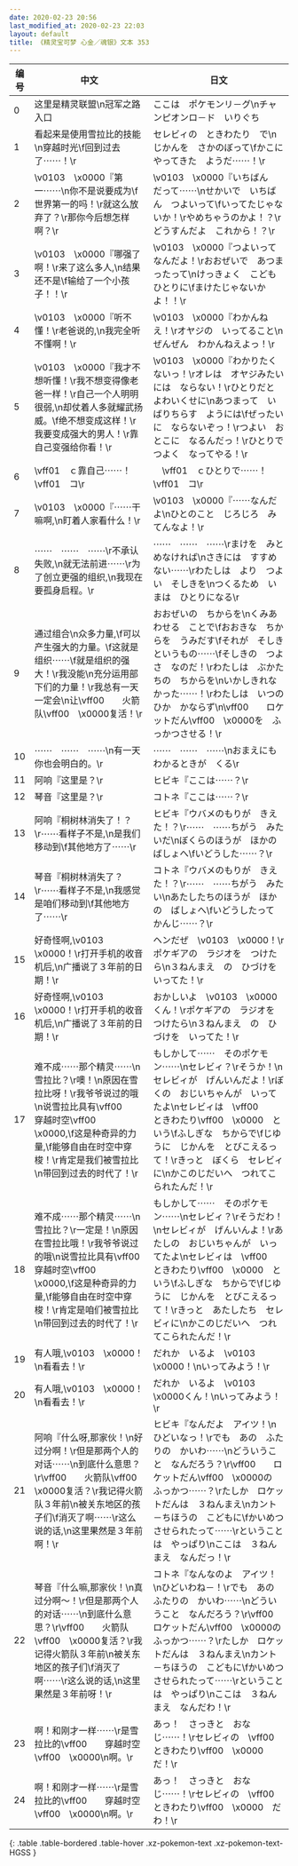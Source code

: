 ```yaml
---
date: 2020-02-23 20:56
last_modified_at: 2020-02-23 22:03
layout: default
title: 《精灵宝可梦 心金／魂银》文本 353
---
```

| 编号 | 中文 | 日文 |
| ---- | ---- | ---- |
| 0 | 这里是精灵联盟\n冠军之路入口 | ここは　ポケモンリ－グ\nチャンピオンロ－ド　いりぐち |
| 1 | 看起来是使用雪拉比的技能\n穿越时光\f回到过去了⋯⋯！\r | セレビィの　ときわたり　で\nじかんを　さかのぼって\fかこに　やってきた　ようだ⋯⋯！\r |
| 2 | \v0103　\x0000『第一⋯⋯\n你不是说要成为\f世界第一的吗！\r就这么放弃了？\r那你今后想怎样啊？\r | \v0103　\x0000『いちばん　だって⋯⋯\nせかいで　いちばん　つよいって\fいってたじゃないか！\rやめちゃうのかよ！？\rどうすんだよ　これから！？\r |
| 3 | \v0103　\x0000『哪强了啊！\r来了这么多人,\n结果还不是\f输给了一个小孩子！！\r | \v0103　\x0000『つよいって　なんだよ！\rおおぜいで　あつまったって\nけっきょく　こども　ひとりに\fまけたじゃないかよ！！\r |
| 4 | \v0103　\x0000『听不懂！\r老爸说的,\n我完全听不懂啊！\r | \v0103　\x0000『わかんねえ！\rオヤジの　いってること\nぜんぜん　わかんねえよっ！\r |
| 5 | \v0103　\x0000『我才不想听懂！\r我不想变得像老爸一样！\r自己一个人明明很弱,\n却仗着人多就耀武扬威。\f绝不想变成这样！\r我要变成强大的男人！\r靠自己变强给你看！\r | \v0103　\x0000『わかりたくないっ！\rオレは　オヤジみたいには　ならない！\rひとりだと　よわいくせに\nあつまって　いばりちらす　ようには\fぜったいに　ならないぞっ！\rつよい　おとこに　なるんだっ！\rひとりで　つよく　なってやる！\r |
| 6 | \vff01　ｃ靠自己⋯⋯！\vff01　コ\r | 　\vff01　ｃひとりで⋯⋯！\vff01　コ\r |
| 7 | \v0103　\x0000『⋯⋯干嘛啊,\n盯着人家看什么！\r | \v0103　\x0000『⋯⋯なんだよ\nひとのこと　じろじろ　みてんなよ！\r |
| 8 | ⋯⋯　⋯⋯　⋯⋯\r不承认失败,\n就无法前进⋯⋯\r为了创立更强的组织,\n我现在要孤身启程。\r | ⋯⋯　⋯⋯　⋯⋯\rまけを　みとめなければ\nさきには　すすめない⋯⋯\rわたしは　より　つよい　そしきを\nつくるため　いまは　ひとりになる\r |
| 9 | 通过组合\n众多力量,\f可以产生强大的力量。\f这就是组织⋯⋯\f就是组织的强大！\r我没能\n充分运用部下们的力量！\r我总有一天一定会\n让\vff00　　火箭队\vff00　\x0000复活！\r | おおぜいの　ちからを\nくみあわせる　ことで\fおおきな　ちからを　うみだす\fそれが　そしき　というもの⋯⋯\fそしきの　つよさ　なのだ！\rわたしは　ぶかたちの　ちからを\nいかしきれなかった⋯⋯！\rわたしは　いつのひか　かならず\n\vff00　　ロケットだん\vff00　\x0000を　ふっかつさせる！\r |
| 10 | ⋯⋯　⋯⋯　⋯⋯\n有一天你也会明白的。\r | ⋯⋯　⋯⋯　⋯⋯\nおまえにも　わかるときが　くる\r |
| 11 | 阿响『这里是？\r | ヒビキ『ここは⋯⋯？\r |
| 12 | 琴音『这里是？\r | コトネ『ここは⋯⋯？\r |
| 13 | 阿响『桐树林消失了！？\r⋯⋯看样子不是,\n是我们移动到\f其他地方了⋯⋯\r | ヒビキ『ウバメのもりが　きえた！？\r⋯⋯　⋯⋯ちがう　みたいだ\nぼくらのほうが　ほかの　ばしょへ\fいどうした⋯⋯？\r |
| 14 | 琴音『桐树林消失了？\r⋯⋯看样子不是,\n我感觉是咱们移动到\f其他地方了⋯⋯\r | コトネ『ウバメのもりが　きえた！？\r⋯⋯　⋯⋯ちがう　みたい\nあたしたちのほうが　ほかの　ばしょへ\fいどうしたって　かんじ⋯⋯？\r |
| 15 | 好奇怪啊,\v0103　\x0000！\r打开手机的收音机后,\n广播说了３年前的日期！\r | ヘンだぜ　\v0103　\x0000！\rポケギアの　ラジオを　つけたら\n３ねんまえ　の　ひづけを　いってた！\r |
| 16 | 好奇怪啊,\v0103　\x0000！\r打开手机的收音机后,\n广播说了３年前的日期！\r | おかしいよ　\v0103　\x0000くん！\rポケギアの　ラジオを　つけたら\n３ねんまえ　の　ひづけを　いってた！\r |
| 17 | 难不成⋯⋯那个精灵⋯⋯\n雪拉比？\r噢！\n原因在雪拉比呀！\r我爷爷说过的哦\n说雪拉比具有\vff00　　穿越时空\vff00　\x0000,\f这是种奇异的力量,\f能够自由在时空中穿梭！\r肯定是我们被雪拉比\n带回到过去的时代了！\r | もしかして⋯⋯　そのポケモン⋯⋯\nセレビィ？\rそうか！\nセレビィが　げんいんだよ！\rぼくの　おじいちゃんが　いってたよ\nセレビィは　\vff00　　ときわたり\vff00　\x0000　という\fふしぎな　ちからで\fじゆうに　じかんを　とびこえるって！\rきっと　ぼくら　セレビィに\nかこのじだいへ　つれてこられたんだ！\r |
| 18 | 难不成⋯⋯那个精灵⋯⋯\n雪拉比？\r一定是！\n原因在雪拉比哦！\r我爷爷说过的哦\n说雪拉比具有\vff00　　穿越时空\vff00　\x0000,\f这是种奇异的力量,\f能够自由在时空中穿梭！\r肯定是咱们被雪拉比\n带回到过去的时代了！\r | もしかして⋯⋯　そのポケモン⋯⋯\nセレビィ？\rそうだわ！\nセレビィが　げんいんよ！\rあたしの　おじいちゃんが　いってたよ\nセレビィは　\vff00　　ときわたり\vff00　\x0000　という\fふしぎな　ちからで\fじゆうに　じかんを　とびこえるって！\rきっと　あたしたち　セレビィに\nかこのじだいへ　つれてこられたんだ！\r |
| 19 | 有人哦,\v0103　\x0000！\n看看去！\r | だれか　いるよ　\v0103　\x0000！\nいってみよう！\r |
| 20 | 有人哦,\v0103　\x0000！\n看看去！\r | だれか　いるよ　\v0103　\x0000くん！\nいってみよう！\r |
| 21 | 阿响『什么呀,那家伙！\n好过分啊！\r但是那两个人的对话⋯⋯\n到底什么意思？\r\vff00　　火箭队\vff00　\x0000复活？\r我记得火箭队３年前\n被关东地区的孩子们\f消灭了啊⋯⋯\r这么说的话,\n这里果然是３年前啊！\r | ヒビキ『なんだよ　アイツ！\nひどいなっ！\rでも　あの　ふたりの　かいわ⋯⋯\nどういうこと　なんだろう？\r\vff00　　ロケットだん\vff00　\x0000の　ふっかつ⋯⋯？\rたしか　ロケットだんは　３ねんまえ\nカント－ちほうの　こどもに\fかいめつさせられたって⋯⋯\rということは　やっぱり\nここは　３ねんまえ　なんだっ！\r |
| 22 | 琴音『什么嘛,那家伙！\n真过分啊～！\r但是那两个人的对话⋯⋯\n到底什么意思？\r\vff00　　火箭队\vff00　\x0000复活？\r我记得火箭队３年前\n被关东地区的孩子们\f消灭了啊⋯⋯\r这么说的话,\n这里果然是３年前呀！\r | コトネ『なんなのよ　アイツ！\nひどいわね－！\rでも　あの　ふたりの　かいわ⋯⋯\nどういうこと　なんだろう？\r\vff00　　ロケットだん\vff00　\x0000の　ふっかつ⋯⋯？\rたしか　ロケットだんは　３ねんまえ\nカント－ちほうの　こどもに\fかいめつ　させられたって⋯⋯\rということは　やっぱり\nここは　３ねんまえ　なんだわ！\r |
| 23 | 啊！和刚才一样⋯⋯\r是雪拉比的\vff00　　穿越时空\vff00　\x0000\n啊。\r | あっ！　さっきと　おなじ⋯⋯！\rセレビィの　\vff00　　ときわたり\vff00　\x0000　だ！\r |
| 24 | 啊！和刚才一样⋯⋯\r是雪拉比的\vff00　　穿越时空\vff00　\x0000\n啊。\r | あっ！　さっきと　おなじ⋯⋯！\rセレビィの　\vff00　　ときわたり\vff00　\x0000　だわ！\r |
{: .table .table-bordered .table-hover .xz-pokemon-text .xz-pokemon-text-HGSS }